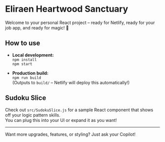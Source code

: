 # Eliraen Heartwood Sanctuary

Welcome to your personal React project – ready for Netlify, ready for your job app, and ready for magic! 🌟

## How to use

- **Local development:**  
  `npm install`  
  `npm start`

- **Production build:**  
  `npm run build`  
  (Outputs to `build/` – Netlify will deploy this automatically!)

## Sudoku Slice

Check out `src/SudokuSlice.js` for a sample React component that shows off your logic pattern skills.  
You can plug this into your UI or expand it as you want!

---

Want more upgrades, features, or styling? Just ask your Copilot!